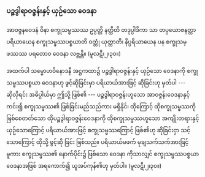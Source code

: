 ### ပဉ္စဒွါရာဝဇ္ဇန်းနှင့် ယှဉ်သော ဝေဒနာ

အာဝဇ္ဇနဝေဒနံ ဝိနာ စက္ခုသမ္ဖဿဿ ဥပ္ပတ္တိ နတ္ထီတိ တဒုပ္ပါဒိကာ သာ တပ္ပယောဇနတ္တာ ပရိယာယေန
စက္ခုသမ္ဖဿပစ္စယာတိ ဝတ္တုံ ယုတ္တာတိ၊ နိပ္ပရိယာယေန ပန စက္ခုသမ္ဖဿဿ ပရတော၀ ဝေဒနာ လဗ္ဘန္တိ။
<r>(မူလဋီ၊၂၊၃၀။)</r>

အထက်ပါ သမ္မောဟဝိနောဒနီ အဋ္ဌကထာ၌ ပဉ္စဒွါရာဝဇ္ဇန်းနှင့် ယှဉ်သော ဝေဒနာကို စက္ခုသမ္ဖဿပစ္စယာ
ဝေဒနာဟု ဖွင့်ဆိုခြင်းမှာ ပရိယာယ်အားဖြင့် ဆိုခြင်းဟု မှတ်ပါ --- ဆိုလိုရင်း အဓိပ္ပါယ်မှာ ဤသို့ ဖြစ်၏ ---
ပဉ္စဒွါရာဝဇ္ဇန်းဟူသော အာဝဇ္ဇန်းဝေဒနာနှင့် ကင်း၍ စက္ခုသမ္ဖဿ၏ ဖြစ်ခြင်းမည်သည်ကား မရှိနိုင်၊ ထိုကြောင့်
ထိုစက္ခုသမ္ဖဿကို ဖြစ်စေတတ်သော ထိုပဉ္စဒွါရာဝဇ္ဇန်းဝေဒနာကို ထိုစက္ခုသမ္ဖဿဟူသော အကျိုးတရားနှင့်
ယှဉ်သောကြောင့် ပရိယာယ်အားဖြင့် စက္ခုသမ္ဖဿကြောင့် ဖြစ်၏ဟု ဆိုခြင်းငှာ သင့်သောကြောင့် ထိုသို့ ဖွင့်ဆို
ခြင်း ဖြစ်သည်။ ပရိယာယ်မဖက် မုချသက်သက်အားဖြင့်မူကား စက္ခုသမ္ဖဿ၏ နောက်ပိုင်း၌ ဖြစ်သော ဝေဒနာ
ကိုသာလျှင် စက္ခုသမ္ဖဿပစ္စယာ ဝေဒနာအဖြစ် အရကောက်၍ ယူအပ်ကုန်၏ဟု မှတ်ပါ။ (မူလဋီ၊၂၊၃၀။)
